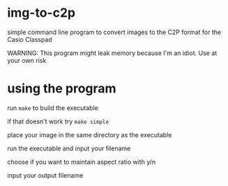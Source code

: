 # img-to-c2p
simple command line program to convert images to the C2P format for the Casio Classpad

WARNING: This program might leak memory because I'm an idiot. Use at your own risk
# using the program
run `make` to build the executable

if that doesn't work try `make simple` 

place your image in the same directory as the executable 

run the executable and input your filename 

choose if you want to maintain aspect ratio with y/n 

input your output filename 